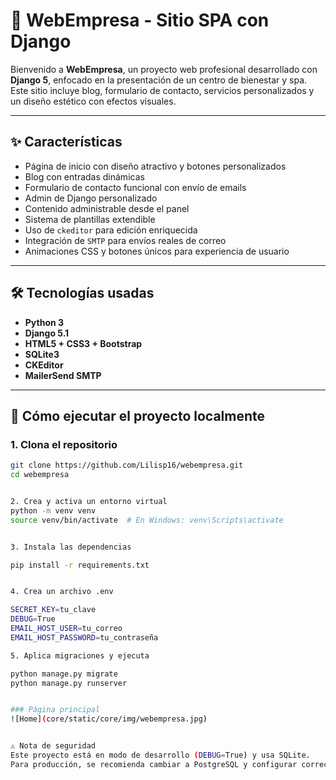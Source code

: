 # 🌸 WebEmpresa - Sitio SPA con Django

Bienvenido a **WebEmpresa**, un proyecto web profesional desarrollado con **Django 5**, enfocado en la presentación de un centro de bienestar y spa. Este sitio incluye blog, formulario de contacto, servicios personalizados y un diseño estético con efectos visuales.

---

## ✨ Características

- Página de inicio con diseño atractivo y botones personalizados
- Blog con entradas dinámicas
- Formulario de contacto funcional con envío de emails
- Admin de Django personalizado
- Contenido administrable desde el panel
- Sistema de plantillas extendible
- Uso de `ckeditor` para edición enriquecida
- Integración de `SMTP` para envíos reales de correo
- Animaciones CSS y botones únicos para experiencia de usuario

---

## 🛠 Tecnologías usadas

- **Python 3**
- **Django 5.1**
- **HTML5 + CSS3 + Bootstrap**
- **SQLite3**
- **CKEditor**
- **MailerSend SMTP**

---

## 🚀 Cómo ejecutar el proyecto localmente

### 1. Clona el repositorio

```bash
git clone https://github.com/Lilisp16/webempresa.git
cd webempresa


2. Crea y activa un entorno virtual
python -m venv venv
source venv/bin/activate  # En Windows: venv\Scripts\activate


3. Instala las dependencias

pip install -r requirements.txt


4. Crea un archivo .env

SECRET_KEY=tu_clave
DEBUG=True
EMAIL_HOST_USER=tu_correo
EMAIL_HOST_PASSWORD=tu_contraseña

5. Aplica migraciones y ejecuta

python manage.py migrate
python manage.py runserver


### Página principal
![Home](core/static/core/img/webempresa.jpg)


⚠️ Nota de seguridad
Este proyecto está en modo de desarrollo (DEBUG=True) y usa SQLite.
Para producción, se recomienda cambiar a PostgreSQL y configurar correctamente los entornos.